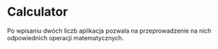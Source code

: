 # Calculator

Po wpisaniu dwóch liczb aplikacja pozwala na przeprowadzenie na nich odpowiednich operacji matematycznych.

